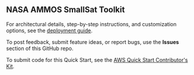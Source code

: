 
## NASA AMMOS SmallSat Toolkit

For architectural details, step-by-step instructions, and customization options, see the [deployment guide](https://aws-quickstart.github.io/quickstart-nasa-jpl-cubs-/).

To post feedback, submit feature ideas, or report bugs, use the **Issues** section of this GitHub repo. 

To submit code for this Quick Start, see the [AWS Quick Start Contributor's Kit](https://aws-quickstart.github.io/).